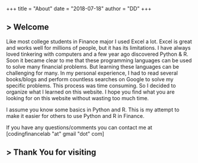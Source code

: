 +++
title = "About"
date = "2018-07-18"
author = "DD"
+++

<h2>> Welcome<span class="logo__cursor" style="width: 3px; height: 1.625rem;"></span></h2>

Like most college students in Finance major I used Excel a lot. Excel is great and works well for millions of people, but it has its limitations. I have always loved tinkering with computers and a few year ago discovered Python & R. Soon it became clear to me that these programming languages can be used to solve many financial problems. But learning these languages can be challenging for many. In my personal experience, I had to read several books/blogs and perform countless searches on Google to solve my specific problems. This process was time consuming. So I decided to organize what I learned on this website. I hope you find what you are looking for on this website without wasting too much time.

I assume you know some basics in Python and R. This is my attempt to make it easier for others to use Python and R in Finance.

If you have any questions/comments you can contact me at [codingfinancelab "at" gmail "dot" com]


<h2>> Thank You for visiting<span class="logo__cursor" style="width: 3px; height: 1.625rem;"></span></h2>